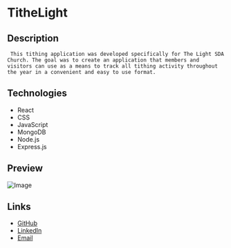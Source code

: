 # TitheLight 

## Description
``` This tithing application was developed specifically for The Light SDA Church. The goal was to create an application that members and visitors can use as a means to track all tithing activity throughout the year in a convenient and easy to use format.```

## Technologies
* React
* CSS
* JavaScript
* MongoDB
* Node.js
* Express.js

## Preview

![Image](./assets/titheimg.JPG)

## Links

* [GitHub](https://github.com/brdyherr/tithelight)
* [LinkedIn](https://www.linkedin.com/in/braudy-herrera-5855261a/)
* [Email](brdyherrera@gmail.com)
